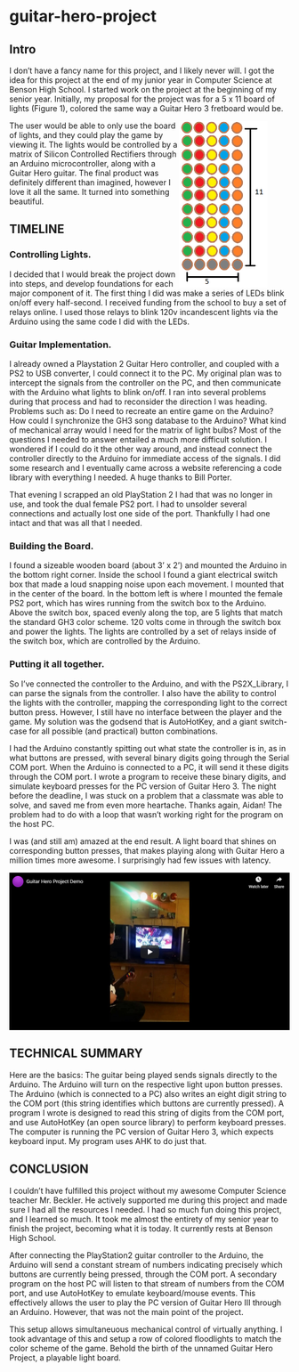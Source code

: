 # guitar-hero-project

## Intro
  I don’t have a fancy name for this project, and I likely never will. I got the idea for this project at the end of my junior year in Computer Science at Benson High School. I started work on the project at the beginning of my senior year. Initially, my proposal for the project was for a 5 x 11 board of lights (Figure 1), colored the same way a Guitar Hero 3 fretboard would be. 
<figure>
    <img alt="missing" align="right" src="images/GuitarLights.png" height="300">
</figure>The user would be able to only use the board of lights, and they could play the game by viewing it. The lights would be controlled by a matrix of Silicon Controlled Rectifiers through an Arduino microcontroller, along with a Guitar Hero guitar. The final product was definitely different than imagined, however I love it all the same. It turned into something beautiful.



## TIMELINE

### Controlling Lights. 
I decided that I would break the project down into steps, and develop foundations for each major component of it. The first thing I did was make a series of LEDs blink on/off every half-second. I received funding from the school to buy a set of relays online. I used those relays to blink 120v incandescent lights via the Arduino using the same code I did with the LEDs.

### Guitar Implementation. 
I already owned a Playstation 2 Guitar Hero controller, and coupled with a PS2 to USB converter, I could connect it to the PC. My original plan was to intercept the signals from the controller on the PC, and then communicate with the Arduino what lights to blink on/off. I ran into several problems during that process and had to reconsider the direction I was heading. Problems such as: Do I need to recreate an entire game on the Arduino? How could I synchronize the GH3 song database to the Arduino? What kind of mechanical array would I need for the matrix of light bulbs? Most of the questions I needed to answer entailed a much more difficult solution.  I wondered if I could do it the other way around, and instead connect the controller directly to the Arduino for immediate access of the signals. I did some research and I eventually came across a website referencing a code library with everything I needed. A huge thanks to Bill Porter.

That evening I scrapped an old PlayStation 2 I had that was no longer in use, and took the dual female PS2 port. I had to unsolder several connections and actually lost one side of the port. Thankfully I had one intact and that was all that I needed.

### Building the Board. 
I found a sizeable wooden board (about 3’ x 2’) and mounted the Arduino in the bottom right corner. Inside the school I found a giant electrical switch box that made a loud snapping noise upon each movement. I mounted that in the center of the board. In the bottom left is where I mounted the female PS2 port, which has wires running from the switch box to the Arduino. Above the switch box, spaced evenly along the top, are 5 lights that match the standard GH3 color scheme. 120 volts come in through the switch box and power the lights. The lights are controlled by a set of relays inside of the switch box, which are controlled by the Arduino.

### Putting it all together. 
So I’ve connected the controller to the Arduino, and with the PS2X_Library, I can parse the signals from the controller. I also have the ability to control the lights with the controller, mapping the corresponding light to the correct button press. However, I still have no interface between the player and the game. My solution was the godsend that is AutoHotKey, and a giant switch-case for all possible (and practical) button combinations.

I had the Arduino constantly spitting out what state the controller is in, as in what buttons are pressed, with several binary digits going through the Serial COM port. When the Arduino is connected to a PC, it will send it these digits through the COM port. I wrote a program to receive these binary digits, and simulate keyboard presses for the PC version of Guitar Hero 3. The night before the deadline, I was stuck on a problem that a classmate was able to solve, and saved me from even more heartache. Thanks again, Aidan! The problem had to do with a loop that wasn’t working right for the program on the host PC.

I was (and still am) amazed at the end result. A light board that shines on corresponding button presses, that makes playing along with Guitar Hero a million times more awesome. I surprisingly had few issues with latency.

[<img src="/images/ghp-thumb.png" align="center">](https://www.youtube.com/watch?v=oR7VQzklVX0)

## TECHNICAL SUMMARY

Here are the basics: The guitar being played sends signals directly to the Arduino. The Arduino will turn on the respective light upon button presses. The Arduino (which is connected to a PC) also writes an eight digit string to the COM port (this string identifies which buttons are currently pressed). A program I wrote is designed to read this string of digits from the COM port, and use AutoHotKey (an open source library) to perform keyboard presses. The computer is running the PC version of Guitar Hero 3, which expects keyboard input. My program uses AHK to do just that.

## CONCLUSION
I couldn’t have fulfilled this project without my awesome Computer Science teacher Mr. Beckler. He actively supported me during this project and made sure I had all the resources I needed. I had so much fun doing this project, and I learned so much. It took me almost the entirety of my senior year to finish the project, becoming what it is today. It currently rests at Benson High School.




  After connecting the PlayStation2 guitar controller to the Arduino, the Arduino will send a constant stream of numbers indicating precisely which buttons are currently being pressed, through the COM port. A secondary program on the host PC will listen to that stream of numbers from the COM port, and use AutoHotKey to emulate keyboard/mouse events. This effectively allows the user to play the PC
version of Guitar Hero III through an Arduino. However, that was not the main point of the project.

This setup allows simultaneuous mechanical control of virtually anything. I took advantage of this and setup a row of colored floodlights
to match the color scheme of the game. Behold the birth of the unnamed Guitar Hero Project, a playable light board.

